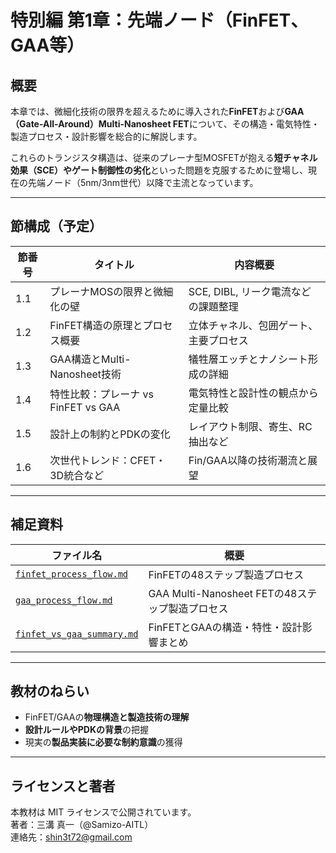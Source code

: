 # 特別編 第1章：先端ノード（FinFET、GAA等）

## 概要

本章では、微細化技術の限界を超えるために導入された**FinFET**および**GAA（Gate-All-Around）Multi-Nanosheet FET**について、その構造・電気特性・製造プロセス・設計影響を総合的に解説します。

これらのトランジスタ構造は、従来のプレーナ型MOSFETが抱える**短チャネル効果（SCE）**や**ゲート制御性の劣化**といった問題を克服するために登場し、現在の先端ノード（5nm/3nm世代）以降で主流となっています。

---

## 節構成（予定）

| 節番号 | タイトル | 内容概要 |
|--------|----------|----------|
| 1.1 | プレーナMOSの限界と微細化の壁 | SCE, DIBL, リーク電流などの課題整理 |
| 1.2 | FinFET構造の原理とプロセス概要 | 立体チャネル、包囲ゲート、主要プロセス |
| 1.3 | GAA構造とMulti-Nanosheet技術 | 犠牲層エッチとナノシート形成の詳細 |
| 1.4 | 特性比較：プレーナ vs FinFET vs GAA | 電気特性と設計性の観点から定量比較 |
| 1.5 | 設計上の制約とPDKの変化 | レイアウト制限、寄生、RC抽出など |
| 1.6 | 次世代トレンド：CFET・3D統合など | Fin/GAA以降の技術潮流と展望 |

---

## 補足資料

| ファイル名 | 概要 |
|------------|------|
| [`finfet_process_flow.md`](./finfet_process_flow.md) | FinFETの48ステップ製造プロセス |
| [`gaa_process_flow.md`](./gaa_process_flow.md) | GAA Multi-Nanosheet FETの48ステップ製造プロセス |
| [`finfet_vs_gaa_summary.md`](./finfet_vs_gaa_summary.md) | FinFETとGAAの構造・特性・設計影響まとめ |

---

## 教材のねらい

- FinFET/GAAの**物理構造と製造技術の理解**
- **設計ルールやPDKの背景**の把握
- 現実の**製品実装に必要な制約意識**の獲得

---

## ライセンスと著者

本教材は MIT ライセンスで公開されています。  
著者：三溝 真一（@Samizo-AITL）  
連絡先：[shin3t72@gmail.com](mailto:shin3t72@gmail.com)
